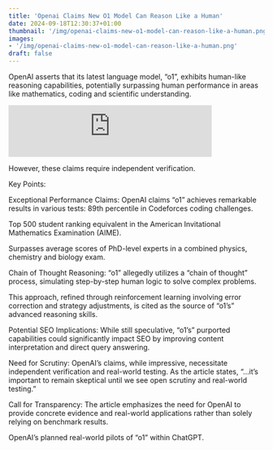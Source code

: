 ```yaml
---
title: 'Openai Claims New O1 Model Can Reason Like a Human'
date: 2024-09-18T12:30:37+01:00
thumbnail: '/img/openai-claims-new-o1-model-can-reason-like-a-human.png'
images: 
- '/img/openai-claims-new-o1-model-can-reason-like-a-human.png'
draft: false
---
```


OpenAI asserts that its latest language model, “o1”, exhibits human-like reasoning capabilities, potentially surpassing human performance in areas like mathematics, coding and scientific understanding.

<!--more-->

<iframe src="https://podcasters.spotify.com/pod/show/artificial-insights-pod/embed/episodes/OpenAI-Claims-New-o1-Model-Can-Reason-Like-A-Human-e2oi662/a-abhk04o" height="102px" width="400px" frameborder="0" scrolling="no"></iframe>

However, these claims require independent verification.

Key Points:

Exceptional Performance Claims: OpenAI claims “o1” achieves remarkable results in various tests: 89th percentile in Codeforces coding challenges.


Top 500 student ranking equivalent in the American Invitational Mathematics Examination (AIME).


Surpasses average scores of PhD-level experts in a combined physics, chemistry and biology exam.


Chain of Thought Reasoning: “o1” allegedly utilizes a “chain of thought” process, simulating step-by-step human logic to solve complex problems.

This approach, refined through reinforcement learning involving error correction and strategy adjustments, is cited as the source of “o1’s” advanced reasoning skills.


Potential SEO Implications: While still speculative, “o1’s” purported capabilities could significantly impact SEO by improving content interpretation and direct query answering.


Need for Scrutiny: OpenAI’s claims, while impressive, necessitate independent verification and real-world testing. As the article states, “…it’s important to remain skeptical until we see open scrutiny and real-world testing.”


Call for Transparency: The article emphasizes the need for OpenAI to provide concrete evidence and real-world applications rather than solely relying on benchmark results.

OpenAI’s planned real-world pilots of “o1” within ChatGPT.